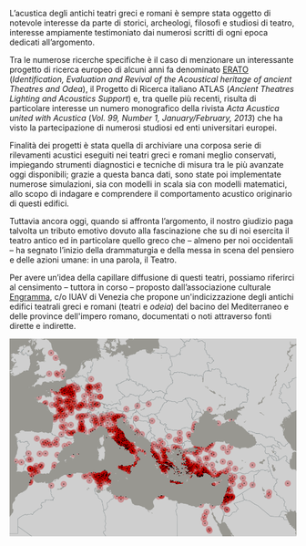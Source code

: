 L’acustica degli antichi teatri greci e romani è sempre stata oggetto di notevole interesse da parte di storici, archeologi, filosofi e studiosi di teatro, interesse ampiamente testimoniato dai numerosi scritti di ogni epoca dedicati all’argomento.

Tra le numerose ricerche specifiche è il caso di menzionare un interessante progetto di ricerca europeo di alcuni anni fa denominato [ERATO](https://cordis.europa.eu/project/id/ICA3-CT-2002-10031) (_Identification, Evaluation and Revival of the Acoustical heritage of ancient Theatres and Odea_), il Progetto di Ricerca italiano ATLAS (_Ancient Theatres Lighting and Acoustics Support_) e, tra quelle più recenti, risulta di particolare interesse un numero monografico della rivista _Acta Acustica united with Acustica_ (_Vol._  _99, Number 1, January/February, 2013_) che ha visto la partecipazione di numerosi studiosi ed enti universitari europei.

Finalità dei progetti è stata quella di archiviare una corposa serie di rilevamenti acustici eseguiti nei teatri greci e romani meglio conservati, impiegando strumenti diagnostici e tecniche di misura tra le più avanzate oggi disponibili; grazie a questa banca dati, sono state poi implementate numerose simulazioni, sia con modelli in scala sia con modelli matematici, allo scopo di indagare e comprendere il comportamento acustico originario di questi edifici.

Tuttavia ancora oggi, quando si affronta l’argomento, il nostro giudizio paga talvolta un tributo emotivo dovuto alla fascinazione che su di noi esercita il teatro antico ed in particolare quello greco che – almeno per noi occidentali – ha segnato l’inizio della drammaturgia e della messa in scena del pensiero e delle azioni umane: in una parola, il Teatro.

Per avere un’idea della capillare diffusione di questi teatri, possiamo riferirci al censimento – tuttora in corso – proposto dall’associazione culturale [Engramma](https://engramma.it), c/o IUAV di Venezia che propone un'indicizzazione degli antichi edifici teatrali greci e romani (teatri e _odeia_) del bacino del Mediterraneo e delle province dell'impero romano, documentati o noti attraverso fonti dirette e indirette.

![Teatri e odeon greci e romani | Engramma, Censimento dei Teatri e Odeia greci e romani](../Media/img/001.png "Teatri e odeon greci e romani")